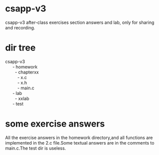 # csapp-v3
csapp-v3 after-class exercises section answers and lab, only for sharing and recording.

# dir tree
csapp-v3  
&nbsp;&nbsp;&nbsp;&nbsp;&nbsp;&nbsp;- homework  
&nbsp;&nbsp;&nbsp;&nbsp;&nbsp;&nbsp;&nbsp;&nbsp;- chapterxx  
&nbsp;&nbsp;&nbsp;&nbsp;&nbsp;&nbsp;&nbsp;&nbsp;&nbsp;&nbsp;- x.c  
&nbsp;&nbsp;&nbsp;&nbsp;&nbsp;&nbsp;&nbsp;&nbsp;&nbsp;&nbsp;- x.h  
&nbsp;&nbsp;&nbsp;&nbsp;&nbsp;&nbsp;&nbsp;&nbsp;&nbsp;&nbsp;- main.c  
&nbsp;&nbsp;&nbsp;&nbsp;&nbsp;&nbsp;- lab  
&nbsp;&nbsp;&nbsp;&nbsp;&nbsp;&nbsp;&nbsp;&nbsp;- xxlab  
&nbsp;&nbsp;&nbsp;&nbsp;&nbsp;&nbsp;- test  

# some exercise answers
All the exercise answers in the homework directory,and all functions are implemented in the 2.c file.Some textual answers are in the comments to main.c.The test dir is useless.
